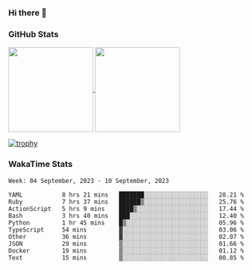 ### Hi there 👋

### GitHub Stats

<a href="https://github.com/anuraghazra/github-readme-stats">
  <img align="center" height="170px" src="https://github-readme-stats.vercel.app/api/top-langs/?username=tksfjt1024&layout=compact&count_private=true&show_icons=true&show_icons=true&theme=graywhite" />
</a>
<a href="https://github.com/anuraghazra/github-readme-stats">
  <img align="center" height="170px" src="https://github-readme-stats.vercel.app/api?username=tksfjt1024&count_private=true&show_icons=true&show_icons=true&theme=graywhite" />
</a>

[![trophy](https://github-profile-trophy.vercel.app/?username=tksfjt1024)](https://github.com/ryo-ma/github-profile-trophy)

### WakaTime Stats

<!--START_SECTION:waka-->
```text
Week: 04 September, 2023 - 10 September, 2023

YAML           8 hrs 21 mins   ███████░░░░░░░░░░░░░░░░░░   28.21 % 
Ruby           7 hrs 37 mins   ██████▒░░░░░░░░░░░░░░░░░░   25.76 % 
ActionScript   5 hrs 9 mins    ████▒░░░░░░░░░░░░░░░░░░░░   17.44 % 
Bash           3 hrs 40 mins   ███░░░░░░░░░░░░░░░░░░░░░░   12.40 % 
Python         1 hr 45 mins    █▒░░░░░░░░░░░░░░░░░░░░░░░   05.96 % 
TypeScript     54 mins         ▓░░░░░░░░░░░░░░░░░░░░░░░░   03.06 % 
Other          36 mins         ▓░░░░░░░░░░░░░░░░░░░░░░░░   02.07 % 
JSON           29 mins         ▒░░░░░░░░░░░░░░░░░░░░░░░░   01.66 % 
Docker         19 mins         ▒░░░░░░░░░░░░░░░░░░░░░░░░   01.12 % 
Text           15 mins         ▒░░░░░░░░░░░░░░░░░░░░░░░░   00.85 % 
```
<!--END_SECTION:waka-->
